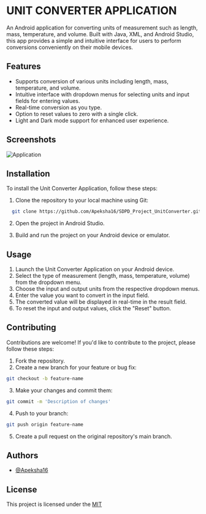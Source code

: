 # UNIT CONVERTER APPLICATION

An Android application for converting units of measurement such as length, mass, temperature, and volume. Built with Java, XML, and Android Studio, this app provides a simple and intuitive interface for users to perform conversions conveniently on their mobile devices.

## Features

- Supports conversion of various units including length, mass, temperature, and volume.
- Intuitive interface with dropdown menus for selecting units and input fields for entering values.
- Real-time conversion as you type.
- Option to reset values to zero with a single click.
- Light and Dark mode support for enhanced user experience.

## Screenshots

![Application](https://github.com/Apeksha16/SDPD_Project_UnitConverter/assets/your-image-path)

## Installation

To install the Unit Converter Application, follow these steps:

1. Clone the repository to your local machine using Git:

```bash
  git clone https://github.com/Apeksha16/SDPD_Project_UnitConverter.git
```

2. Open the project in Android Studio.

3. Build and run the project on your Android device or emulator.

## Usage

1. Launch the Unit Converter Application on your Android device.
2. Select the type of measurement (length, mass, temperature, volume) from the dropdown menu.
3. Choose the input and output units from the respective dropdown menus.
4. Enter the value you want to convert in the input field.
5. The converted value will be displayed in real-time in the result field.
6. To reset the input and output values, click the "Reset" button.

## Contributing

Contributions are welcome! If you'd like to contribute to the project, please follow these steps:

1. Fork the repository.
2. Create a new branch for your feature or bug fix:

```bash
git checkout -b feature-name
```

3. Make your changes and commit them:

```bash
git commit -m 'Description of changes'
```

4. Push to your branch:

```bash
git push origin feature-name
```

5. Create a pull request on the original repository's main branch.

## Authors

- [@Apeksha16](https://www.github.com/Apeksha16)

## License

This project is licensed under the [MIT](https://choosealicense.com/licenses/mit/)

